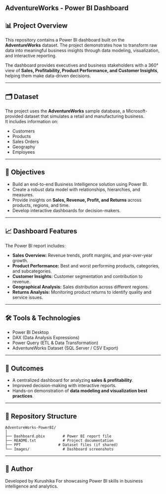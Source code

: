 ## AdventureWorks - Power BI Dashboard

## 📊 Project Overview
This repository contains a Power BI dashboard built on the **AdventureWorks** dataset. The project demonstrates how to transform raw data into meaningful business insights through data modeling, visualization, and interactive reporting.

The dashboard provides executives and business stakeholders with a 360° view of **Sales, Profitability, Product Performance, and Customer Insights**, helping them make data-driven decisions.

---

## 🗂 Dataset
The project uses the **AdventureWorks** sample database, a Microsoft-provided dataset that simulates a retail and manufacturing business.  
It includes information on:
- Customers  
- Products  
- Sales Orders  
- Geography  
- Employees  

---

## 🎯 Objectives
- Build an end-to-end Business Intelligence solution using Power BI.  
- Create a robust data model with relationships, hierarchies, and measures.  
- Provide insights on **Sales, Revenue, Profit, and Returns** across products, regions, and time.  
- Develop interactive dashboards for decision-makers.  

---

## 📈 Dashboard Features
The Power BI report includes:  
- **Sales Overview:** Revenue trends, profit margins, and year-over-year growth.  
- **Product Performance:** Best and worst performing products, categories, and subcategories.  
- **Customer Insights:** Customer segmentation and contribution to revenue.  
- **Geographical Analysis:** Sales distribution across different regions.  
- **Returns Analysis:** Monitoring product returns to identify quality and service issues.  

---

## 🛠 Tools & Technologies
- Power BI Desktop  
- DAX (Data Analysis Expressions)  
- Power Query (ETL & Data Transformation)  
- AdventureWorks Dataset (SQL Server / CSV Export)  

---

## 🚀 Outcomes
- A centralized dashboard for analyzing **sales & profitability**.  
- Improved decision-making with interactive reports.  
- Hands-on demonstration of **data modeling and visualization best practices**.  

---

## 📂 Repository Structure
```
AdventureWorks-PowerBI/
│
├── Dashboard.pbix        # Power BI report file
├── README.txt            # Project documentation
├── PPT                 # Dataset files (if shared)
└── Images/               # Dashboard screenshots
```

---

## 👤 Author
Developed by Kurushika 
For showcasing Power BI skills in business intelligence and analytics.

